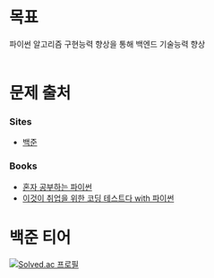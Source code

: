 # 목표
파이썬 알고리즘 구현능력 향상을 통해 백엔드 기술능력 향상<br><br>

# 문제 출처
<h3>Sites</h3>
<ul>
 <li><a href='https://www.acmicpc.net/' target="_blank">백준</a></li>
</ul>

<h3>Books</h3>
<ul>
 <li><a href='http://www.kyobobook.co.kr/product/detailViewKor.laf?mallGb=KOR&ejkGb=KOR&barcode=9791162241882' target="_blank">혼자 공부하는 파이썬</a></li>
 <li><a href='http://www.kyobobook.co.kr/product/detailViewKor.laf?mallGb=KOR&ejkGb=KOR&barcode=9791162243077' target="_blank">이것이 취업을 위한 코딩 테스트다 with 파이썬</a></li>
</ul>

# 백준 티어
[![Solved.ac 프로필](http://mazassumnida.wtf/api/v2/generate_badge?boj=tenenger)](https://solved.ac/tenenger)
